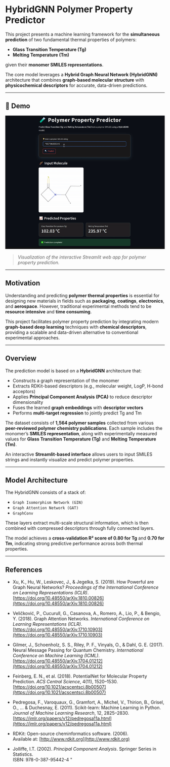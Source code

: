 # HybridGNN Polymer Property Predictor

This project presents a machine learning framework for the **simultaneous prediction** of two fundamental thermal properties of polymers:

- **Glass Transition Temperature (Tg)**
- **Melting Temperature (Tm)**

given their **monomer SMILES representations**.

The core model leverages a **Hybrid Graph Neural Network (HybridGNN)** architecture that combines **graph-based molecular structure** with **physicochemical descriptors** for accurate, data-driven predictions.

---

## 🎥 Demo

![Streamlit app GIF](doc/demo.gif)

> *Visualization of the interactive Streamlit web app for polymer property prediction.*

---

## Motivation

Understanding and predicting **polymer thermal properties** is essential for designing new materials in fields such as **packaging**, **coatings**, **electronics**, and **aerospace**. However, traditional experimental methods tend to be **resource intensive** and **time consuming**.

This project facilitates polymer property prediction by integrating modern **graph-based deep learning** techniques with **chemical descriptors**, providing a scalable and data-driven alternative to conventional experimental approaches.

---

## Overview

The prediction model is based on a **HybridGNN** architecture that:

- Constructs a graph representation of the monomer
- Extracts RDKit-based descriptors (e.g., molecular weight, LogP, H-bond acceptors)
- Applies **Principal Component Analysis (PCA)** to reduce descriptor dimensionality
- Fuses the learned **graph embeddings** with **descriptor vectors**
- Performs **multi-target regression** to jointly predict Tg and Tm

The dataset consists of **1,564 polymer samples** collected from various **peer-reviewed polymer chemistry publications**. Each sample includes the monomer’s **SMILES representation**, along with experimentally measured values for **Glass Transition Temperature (Tg)** and **Melting Temperature (Tm)**.

An interactive **Streamlit-based interface** allows users to input SMILES strings and instantly visualize and predict polymer properties.

---

## Model Architecture

The HybridGNN consists of a stack of:

- `Graph Isomorphism Network (GIN)`
- `Graph Attention Network (GAT)`
- `GraphConv`

These layers extract multi-scale structural information, which is then combined with compressed descriptors through fully connected layers.

The model achieves a **cross-validation R² score of 0.80 for Tg** and **0.70 for Tm**, indicating strong predictive performance across both thermal properties.

---

## References

- Xu, K., Hu, W., Leskovec, J., & Jegelka, S. (2019). How Powerful are Graph Neural Networks? *Proceedings of the International Conference on Learning Representations (ICLR)*.  
  [https://doi.org/10.48550/arXiv.1810.00826](https://doi.org/10.48550/arXiv.1810.00826)

- Veličković, P., Cucurull, G., Casanova, A., Romero, A., Lio, P., & Bengio, Y. (2018). Graph Attention Networks. *International Conference on Learning Representations (ICLR)*.  
  [https://doi.org/10.48550/arXiv.1710.10903](https://doi.org/10.48550/arXiv.1710.10903)

- Gilmer, J., Schoenholz, S. S., Riley, P. F., Vinyals, O., & Dahl, G. E. (2017). Neural Message Passing for Quantum Chemistry. *International Conference on Machine Learning (ICML)*.  
  [https://doi.org/10.48550/arXiv.1704.01212](https://doi.org/10.48550/arXiv.1704.01212)

- Feinberg, E. N., et al. (2018). PotentialNet for Molecular Property Prediction. *ACS Central Science*, 4(11), 1520–1530.  
  [https://doi.org/10.1021/acscentsci.8b00507](https://doi.org/10.1021/acscentsci.8b00507)

- Pedregosa, F., Varoquaux, G., Gramfort, A., Michel, V., Thirion, B., Grisel, O., ... & Duchesnay, E. (2011). Scikit-learn: Machine Learning in Python. *Journal of Machine Learning Research*, 12, 2825–2830.  
  [https://jmlr.org/papers/v12/pedregosa11a.html](https://jmlr.org/papers/v12/pedregosa11a.html)

- RDKit: Open-source cheminformatics software. (2006).  
  Available at: [http://www.rdkit.org](http://www.rdkit.org)

- Jolliffe, I.T. (2002). *Principal Component Analysis*. Springer Series in Statistics.  
  ISBN: 978-0-387-95442-4
"
